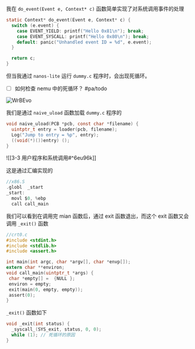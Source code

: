 我在 `do_event(Event e, Context* c)` 函数简单实现了对系统调用事件的处理

```c
static Context* do_event(Event e, Context* c) {
  switch (e.event) {
    case EVENT_YIELD: printf("Hello 0x81\n"); break;
    case EVENT_SYSCALL: printf("Hello 0x80\n"); break;
    default: panic("Unhandled event ID = %d", e.event);
  }

  return c;
}
```

但当我通过 `nanos-lite` 运行 `dummy.c` 程序时，会出现死循环。

- [ ] 如何检查 nemu 中的死循环？ #pa/todo

![WrBEvo](https://picture-suyifan.oss-cn-shenzhen.aliyuncs.com/uPic/WrBEvo.png)


我们是通过 `naive_uload` 函数加载 `dummy.c` 程序的

```c
void naive_uload(PCB *pcb, const char *filename) {
  uintptr_t entry = loader(pcb, filename);
  Log("Jump to entry = %p", entry);
  ((void(*)())entry) ();
}
```

![[3-3 用户程序和系统调用#^6eu96k]]

这是通过汇编实现的

```c
//x86.S
.globl  _start
_start:
  movl $0, %ebp
  call call_main
```

我们可以看到在调用完 mian 函数后，通过 exit 函数退出，而这个 exit 函数又会调用 `_exit()` 函数

 ```c
//crt0.c
#include <stdint.h>
#include <stdlib.h>
#include <assert.h>

int main(int argc, char *argv[], char *envp[]);
extern char **environ;
void call_main(uintptr_t *args) {
  char *empty[] =  {NULL };
  environ = empty;
  exit(main(0, empty, empty));
  assert(0);
}
```

`_exit()` 函数如下

```c
void _exit(int status) {
  _syscall_(SYS_exit, status, 0, 0);
  while (1); // 死循环的原因
}
```

